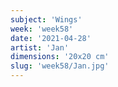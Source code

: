 ```yaml
---
subject: 'Wings'
week: 'week58'
date: '2021-04-28'
artist: 'Jan'
dimensions: '20x20 cm'
slug: 'week58/Jan.jpg'
---
```

